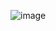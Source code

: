![image](https://github.com/aivhop/javaCROC/tree/main/src/homework/first/console.png)

























